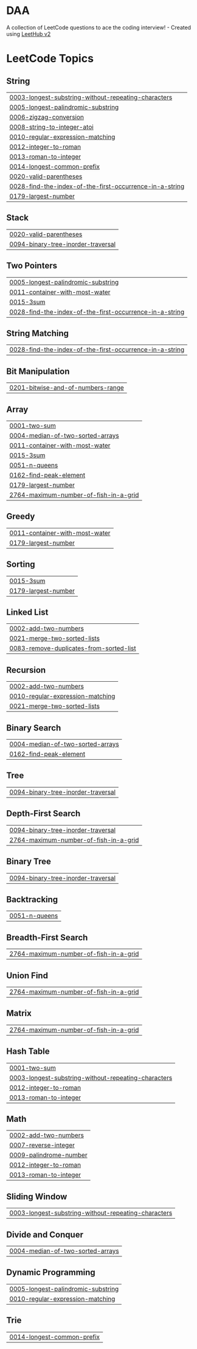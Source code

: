 # DAA
A collection of LeetCode questions to ace the coding interview! - Created using [LeetHub v2](https://github.com/arunbhardwaj/LeetHub-2.0)

<!---LeetCode Topics Start-->
# LeetCode Topics
## String
|  |
| ------- |
| [0003-longest-substring-without-repeating-characters](https://github.com/varunthati/DAA/tree/master/0003-longest-substring-without-repeating-characters) |
| [0005-longest-palindromic-substring](https://github.com/varunthati/DAA/tree/master/0005-longest-palindromic-substring) |
| [0006-zigzag-conversion](https://github.com/varunthati/DAA/tree/master/0006-zigzag-conversion) |
| [0008-string-to-integer-atoi](https://github.com/varunthati/DAA/tree/master/0008-string-to-integer-atoi) |
| [0010-regular-expression-matching](https://github.com/varunthati/DAA/tree/master/0010-regular-expression-matching) |
| [0012-integer-to-roman](https://github.com/varunthati/DAA/tree/master/0012-integer-to-roman) |
| [0013-roman-to-integer](https://github.com/varunthati/DAA/tree/master/0013-roman-to-integer) |
| [0014-longest-common-prefix](https://github.com/varunthati/DAA/tree/master/0014-longest-common-prefix) |
| [0020-valid-parentheses](https://github.com/varunthati/DAA/tree/master/0020-valid-parentheses) |
| [0028-find-the-index-of-the-first-occurrence-in-a-string](https://github.com/varunthati/DAA/tree/master/0028-find-the-index-of-the-first-occurrence-in-a-string) |
| [0179-largest-number](https://github.com/varunthati/DAA/tree/master/0179-largest-number) |
## Stack
|  |
| ------- |
| [0020-valid-parentheses](https://github.com/varunthati/DAA/tree/master/0020-valid-parentheses) |
| [0094-binary-tree-inorder-traversal](https://github.com/varunthati/DAA/tree/master/0094-binary-tree-inorder-traversal) |
## Two Pointers
|  |
| ------- |
| [0005-longest-palindromic-substring](https://github.com/varunthati/DAA/tree/master/0005-longest-palindromic-substring) |
| [0011-container-with-most-water](https://github.com/varunthati/DAA/tree/master/0011-container-with-most-water) |
| [0015-3sum](https://github.com/varunthati/DAA/tree/master/0015-3sum) |
| [0028-find-the-index-of-the-first-occurrence-in-a-string](https://github.com/varunthati/DAA/tree/master/0028-find-the-index-of-the-first-occurrence-in-a-string) |
## String Matching
|  |
| ------- |
| [0028-find-the-index-of-the-first-occurrence-in-a-string](https://github.com/varunthati/DAA/tree/master/0028-find-the-index-of-the-first-occurrence-in-a-string) |
## Bit Manipulation
|  |
| ------- |
| [0201-bitwise-and-of-numbers-range](https://github.com/varunthati/DAA/tree/master/0201-bitwise-and-of-numbers-range) |
## Array
|  |
| ------- |
| [0001-two-sum](https://github.com/varunthati/DAA/tree/master/0001-two-sum) |
| [0004-median-of-two-sorted-arrays](https://github.com/varunthati/DAA/tree/master/0004-median-of-two-sorted-arrays) |
| [0011-container-with-most-water](https://github.com/varunthati/DAA/tree/master/0011-container-with-most-water) |
| [0015-3sum](https://github.com/varunthati/DAA/tree/master/0015-3sum) |
| [0051-n-queens](https://github.com/varunthati/DAA/tree/master/0051-n-queens) |
| [0162-find-peak-element](https://github.com/varunthati/DAA/tree/master/0162-find-peak-element) |
| [0179-largest-number](https://github.com/varunthati/DAA/tree/master/0179-largest-number) |
| [2764-maximum-number-of-fish-in-a-grid](https://github.com/varunthati/DAA/tree/master/2764-maximum-number-of-fish-in-a-grid) |
## Greedy
|  |
| ------- |
| [0011-container-with-most-water](https://github.com/varunthati/DAA/tree/master/0011-container-with-most-water) |
| [0179-largest-number](https://github.com/varunthati/DAA/tree/master/0179-largest-number) |
## Sorting
|  |
| ------- |
| [0015-3sum](https://github.com/varunthati/DAA/tree/master/0015-3sum) |
| [0179-largest-number](https://github.com/varunthati/DAA/tree/master/0179-largest-number) |
## Linked List
|  |
| ------- |
| [0002-add-two-numbers](https://github.com/varunthati/DAA/tree/master/0002-add-two-numbers) |
| [0021-merge-two-sorted-lists](https://github.com/varunthati/DAA/tree/master/0021-merge-two-sorted-lists) |
| [0083-remove-duplicates-from-sorted-list](https://github.com/varunthati/DAA/tree/master/0083-remove-duplicates-from-sorted-list) |
## Recursion
|  |
| ------- |
| [0002-add-two-numbers](https://github.com/varunthati/DAA/tree/master/0002-add-two-numbers) |
| [0010-regular-expression-matching](https://github.com/varunthati/DAA/tree/master/0010-regular-expression-matching) |
| [0021-merge-two-sorted-lists](https://github.com/varunthati/DAA/tree/master/0021-merge-two-sorted-lists) |
## Binary Search
|  |
| ------- |
| [0004-median-of-two-sorted-arrays](https://github.com/varunthati/DAA/tree/master/0004-median-of-two-sorted-arrays) |
| [0162-find-peak-element](https://github.com/varunthati/DAA/tree/master/0162-find-peak-element) |
## Tree
|  |
| ------- |
| [0094-binary-tree-inorder-traversal](https://github.com/varunthati/DAA/tree/master/0094-binary-tree-inorder-traversal) |
## Depth-First Search
|  |
| ------- |
| [0094-binary-tree-inorder-traversal](https://github.com/varunthati/DAA/tree/master/0094-binary-tree-inorder-traversal) |
| [2764-maximum-number-of-fish-in-a-grid](https://github.com/varunthati/DAA/tree/master/2764-maximum-number-of-fish-in-a-grid) |
## Binary Tree
|  |
| ------- |
| [0094-binary-tree-inorder-traversal](https://github.com/varunthati/DAA/tree/master/0094-binary-tree-inorder-traversal) |
## Backtracking
|  |
| ------- |
| [0051-n-queens](https://github.com/varunthati/DAA/tree/master/0051-n-queens) |
## Breadth-First Search
|  |
| ------- |
| [2764-maximum-number-of-fish-in-a-grid](https://github.com/varunthati/DAA/tree/master/2764-maximum-number-of-fish-in-a-grid) |
## Union Find
|  |
| ------- |
| [2764-maximum-number-of-fish-in-a-grid](https://github.com/varunthati/DAA/tree/master/2764-maximum-number-of-fish-in-a-grid) |
## Matrix
|  |
| ------- |
| [2764-maximum-number-of-fish-in-a-grid](https://github.com/varunthati/DAA/tree/master/2764-maximum-number-of-fish-in-a-grid) |
## Hash Table
|  |
| ------- |
| [0001-two-sum](https://github.com/varunthati/DAA/tree/master/0001-two-sum) |
| [0003-longest-substring-without-repeating-characters](https://github.com/varunthati/DAA/tree/master/0003-longest-substring-without-repeating-characters) |
| [0012-integer-to-roman](https://github.com/varunthati/DAA/tree/master/0012-integer-to-roman) |
| [0013-roman-to-integer](https://github.com/varunthati/DAA/tree/master/0013-roman-to-integer) |
## Math
|  |
| ------- |
| [0002-add-two-numbers](https://github.com/varunthati/DAA/tree/master/0002-add-two-numbers) |
| [0007-reverse-integer](https://github.com/varunthati/DAA/tree/master/0007-reverse-integer) |
| [0009-palindrome-number](https://github.com/varunthati/DAA/tree/master/0009-palindrome-number) |
| [0012-integer-to-roman](https://github.com/varunthati/DAA/tree/master/0012-integer-to-roman) |
| [0013-roman-to-integer](https://github.com/varunthati/DAA/tree/master/0013-roman-to-integer) |
## Sliding Window
|  |
| ------- |
| [0003-longest-substring-without-repeating-characters](https://github.com/varunthati/DAA/tree/master/0003-longest-substring-without-repeating-characters) |
## Divide and Conquer
|  |
| ------- |
| [0004-median-of-two-sorted-arrays](https://github.com/varunthati/DAA/tree/master/0004-median-of-two-sorted-arrays) |
## Dynamic Programming
|  |
| ------- |
| [0005-longest-palindromic-substring](https://github.com/varunthati/DAA/tree/master/0005-longest-palindromic-substring) |
| [0010-regular-expression-matching](https://github.com/varunthati/DAA/tree/master/0010-regular-expression-matching) |
## Trie
|  |
| ------- |
| [0014-longest-common-prefix](https://github.com/varunthati/DAA/tree/master/0014-longest-common-prefix) |
<!---LeetCode Topics End-->